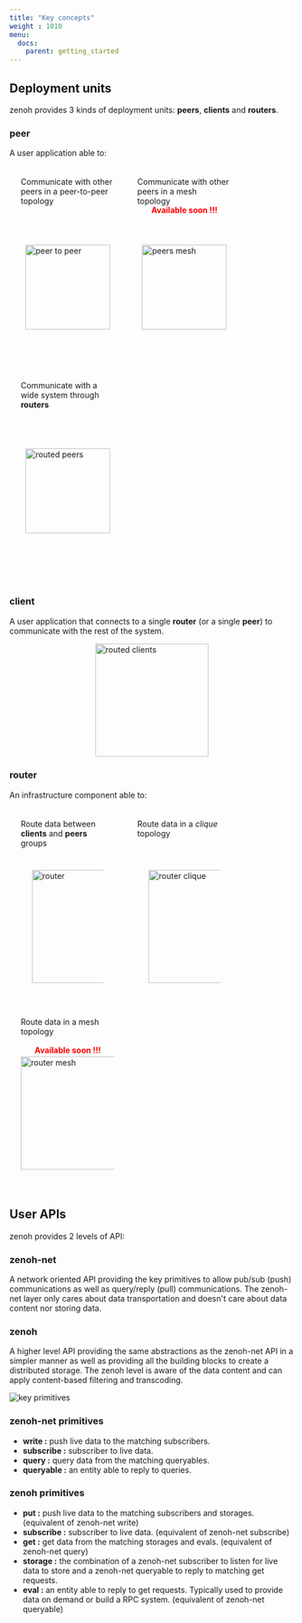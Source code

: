 ```yaml
---
title: "Key concepts"
weight : 1010
menu:
  docs:
    parent: getting_started
---
```


## Deployment units

zenoh provides 3 kinds of deployment units: **peers**, **clients** and **routers**.

### peer
A user application able to:
<div>
    <div style="float:left;width:33%;padding:20px;">
        <div style="height:50px;">Communicate with other peers in a peer-to-peer topology</div>
        <div style="height:20px;text-align:center;""></div>
        <div style="height:250px;display:flex;justify-content:center;align-items:center;">
            <img src="../../../img/peer_to_peer.png" alt="peer to peer" width="150"></img>
        </div>
    </div>
    <div style="float:left;width:33%;padding:20px;">
        <div style="height:50px;">Communicate with other peers in a mesh topology</div>
        <div style="height:20px;text-align:center;"><b style="color:red;">Available soon !!!</b></div>
        <div style="height:250px;display:flex;justify-content:center;align-items:center;">
            <img src="../../../img/peers_mesh.png" alt="peers mesh" width="150"></img>
        </div>
    </div>
    <div style="float:left;width:33%;padding:20px;">
        <div style="height:50px;">Communicate with a wide system through <b>routers</b></div>
        <div style="height:20px;text-align:center;""></div>
        <div style="height:250px;display:flex;justify-content:center;align-items:center;">
            <img src="../../../img/routed_peers.png" alt="routed peers" width="150"></img>
        </div>
    </div>
</div>
<br style="clear:both;"></br>

### client
A user application that connects to a single <b>router</b> (or a single <b>peer</b>) to communicate with the rest of the system.
  <div style="height:200px;display:flex;justify-content: center;align-items: center;">
        <img src="../../../img/routed_clients.png" alt="routed clients" width="200"></img>
    </div>

### router
An infrastructure component able to:

<div>
    <div style="float:left;width:33%;padding:20px;">
        <div style="height:50px;">Route data between <b>clients</b> and <b>peers</b> groups</div>
        <div style="height:20px;text-align:center;""></div>
        <div style="height:200px;padding:20px;display:flex;justify-content:center;align-items:center;">
            <img src="../../../img/router_single.png" alt="router" width="200"></img>
        </div>
    </div>
    <div style="float:left;width:33%;padding:20px;">
        <div style="height:50px;">Route data in a <i>clique</i> topology</div>
        <div style="height:20px;text-align:center;""></div>
        <div style="height:200px;padding:20px;display:flex;justify-content:center;align-items:center;">
            <img src="../../../img/router_clique.png" alt="router clique" width="200"></img>
        </div>
    </div>
    <div style="float:left;width:33%;padding:20px;">
        <div style="height:50px;">Route data in a mesh topology</div>
        <div style="height:20px;text-align:center;""><b style="color:red;">Available soon !!!</b></div>
        <div style="height:200px;display:flex;justify-content:center;align-items:center;">
            <img src="../../../img/router_mesh.png" alt="router mesh" width="200"></img>
        </div>
    </div>
</div>
<br style="clear:both;"></br>

## User APIs

zenoh provides 2 levels of API:

### zenoh-net
A network oriented API providing the key primitives to allow pub/sub (push) communications as well as query/reply (pull) communications. The zenoh-net layer only cares about data transportation and doesn't care about data content nor storing data.

### zenoh
A higher level API providing the same abstractions as the zenoh-net API in a simpler manner as well as providing all the building blocks to create a distributed storage. The zenoh level is aware of the data content and can apply content-based filtering and transcoding. 

  ![key primitives](../../../img/key_primitives.png "key primitives")

### zenoh-net primitives
 - **write :** push live data to the matching subscribers.
 - **subscribe :** subscriber to live data. 
 - **query :** query data from the matching queryables.
 - **queryable :** an entity able to reply to queries.

### zenoh primitives
 - **put :** push live data to the matching subscribers and storages. (equivalent of zenoh-net write)
 - **subscribe :** subscriber to live data.  (equivalent of zenoh-net subscribe)
 - **get :** get data from the matching storages and evals.  (equivalent of zenoh-net query)
 - **storage :** the combination of a zenoh-net subscriber to listen for live data to store and a zenoh-net queryable to reply to matching get requests.
 - **eval :** an entity able to reply to get requests. Typically used to provide data on demand or build a RPC system.  (equivalent of zenoh-net queryable)